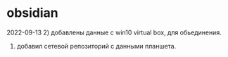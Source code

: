 # obsidian

2022-09-13 
  2) добавлены данные с win10 virtual box, для обьединения.
  1) добавил сетевой репозиторий с данными планшета.
